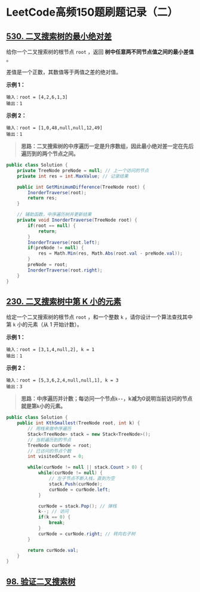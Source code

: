 # LeetCode高频150题刷题记录（二）

## [530. 二叉搜索树的最小绝对差](https://leetcode.cn/problems/minimum-absolute-difference-in-bst/)

给你一个二叉搜索树的根节点 `root` ，返回 **树中任意两不同节点值之间的最小差值** 。

差值是一个正数，其数值等于两值之差的绝对值。

**示例 1：**

```
输入：root = [4,2,6,1,3]
输出：1
```

**示例 2：**

```
输入：root = [1,0,48,null,null,12,49]
输出：1
```

> **思路：二叉搜索树的中序遍历一定是升序数组，因此最小绝对差一定在先后遍历到的两个节点之间。**

```cs
public class Solution {
    private TreeNode preNode = null; // 上一个访问的节点
    private int res = int.MaxValue; // 记录结果

    public int GetMinimumDifference(TreeNode root) {
        InorderTraverse(root);
        return res;    
    }

    // 辅助函数，中序遍历树并更新结果
    private void InorderTraverse(TreeNode root) {
        if(root == null) {
            return;
        }
        InorderTraverse(root.left);
        if(preNode != null) {
            res = Math.Min(res, Math.Abs(root.val - preNode.val));
        }
        preNode = root;
        InorderTraverse(root.right);
    }
}
```

## [230. 二叉搜索树中第 K 小的元素](https://leetcode.cn/problems/kth-smallest-element-in-a-bst/)

给定一个二叉搜索树的根节点 `root` ，和一个整数 `k` ，请你设计一个算法查找其中第 `k` 小的元素（从 1 开始计数）。

**示例 1：**

```
输入：root = [3,1,4,null,2], k = 1
输出：1
```

**示例 2：**

```
输入：root = [5,3,6,2,4,null,null,1], k = 3
输出：3
```

> **思路：中序遍历并计数；每访问一个节点`k--`，k减为0说明当前访问的节点就是第`k`小的元素。**

```cs
public class Solution {
    public int KthSmallest(TreeNode root, int k) {
        // 用栈来做中序遍历
        Stack<TreeNode> stack = new Stack<TreeNode>();
        // 当前遍历到的节点
        TreeNode curNode = root; 
        // 已访问的节点个数
        int visitedCount = 0;

        while(curNode != null || stack.Count > 0) {
            while(curNode != null) {
                // 左子节点不断入栈，直到为空
                stack.Push(curNode);
                curNode = curNode.left;
            }

            curNode = stack.Pop(); // 弹栈
            k--; // 访问
            if(k == 0) {
                break;
            }
            curNode = curNode.right; // 转向右子树
        }

        return curNode.val;
    }
}
```

## [98. 验证二叉搜索树](https://leetcode.cn/problems/validate-binary-search-tree/)